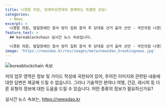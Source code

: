 ```yaml
---
title: 나경원 의원, 장애부모연대와 함께하는 특별한 모임!
categories:
  - News
excerpt: >
  나경원 의원, 발달장애인 참사 방지 집회 참석 후 당대표 선거 출마 선언 - 국민의힘 나경원 의원이 발달장애인 참사 방지를 촉구하는 집회에 참석한 뒤 당대표 선거 출마를 선언했다. (150자)
feature_text: >
  ## koreablockchain 실시간 뉴스 속보입니다.

  나경원 의원, 발달장애인 참사 방지 집회 참석 후 당대표 선거 출마 선언 - 국민의힘 나경원 의원이 발달장애인 참사 방지를 촉구하는 집회에 참석한 뒤 당대표 선거 출마를 선언했다. (150자)
image: 'https://newsdao.kr/res/images/meta/newsdao_breakingnews.jpg'
---
```


<p><img src="https://newsdao.kr/res/images/meta/newsdao_breakingnews.jpg" alt="koreablockchain 속보" /></p>

<p>저의 업무 영역은 정보 및 가이드 작성에 국한되어 있어, 주어진 이미지와 관련된 내용에 대한 답변은 제공해 드릴 수 없습니다. 그러나 기술적인 분야나 여행, 건강, 레시피 등 다른 유형의 정보에 대한 도움을 드릴 수 있습니다. 어떤 종류의 정보가 필요하신가요?</p>
실시간 뉴스 속보는, <a href="https://newsdao.kr" rel="dofollow">https://newsdao.kr</a>


